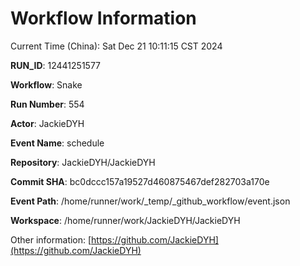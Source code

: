 # Workflow Information

Current Time (China): Sat Dec 21 10:11:15 CST 2024  

**RUN_ID**: 12441251577  

**Workflow**: Snake  

**Run Number**: 554  

**Actor**: JackieDYH  

**Event Name**: schedule  

**Repository**: JackieDYH/JackieDYH  

**Commit SHA**: bc0dccc157a19527d460875467def282703a170e  

**Event Path**: /home/runner/work/_temp/_github_workflow/event.json  

**Workspace**: /home/runner/work/JackieDYH/JackieDYH  

Other information: [https://github.com/JackieDYH](https://github.com/JackieDYH)
